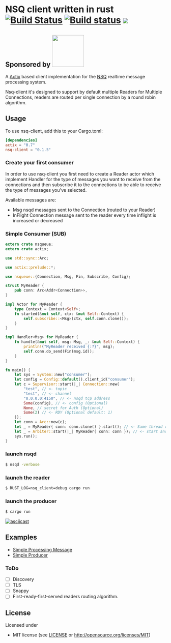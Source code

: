 # NSQ client written in rust [![Build Status](https://travis-ci.com/alex179ohm/nsq-client-rs.svg?branch=master)](https://travis-ci.com/alex179ohm/nsq-client-rs) [![Build status](https://ci.appveyor.com/api/projects/status/ov5ryj2r4iy2v7rp/branch/master?svg=true)](https://ci.appveyor.com/project/alex179ohm/nsq-client-rs/branch/master) [![](https://img.shields.io/crates/v/nsq-client.svg?style=flat)](https://crates.io/crates/nsq-client)
Sponsored by <a href="https://tngrm.io"><img src="https://tngrm.io/static/img/tngrm_black.svg" width="100"></a>
---
A [Actix](https://actix.rs/) based client implementation for the [NSQ](https://nsq.io) realtime message processing system.

Nsq-client it's designed to support by default multiple Readers for Multiple Connections, readers are routed per single connection by a round robin algorithm.
## Usage

To use nsq-client, add this to your Cargo.toml:
```toml
[dependencies]
actix = "0.7"
nsq-client = "0.1.5"
```
### Create your first consumer
In order to use nsq-client you first need to create a Reader actor which implement Handler for the type of messages you want to receive
from the connections and then subscribe it to the connections to be able to receive the type of messages you've selected.

Available messages are:
- Msg         nsqd messages sent to the Connection (routed to your Reader)
- InFlight    Connection message sent to the reader every time inflight is increased or decreased

### Simple Consumer (SUB)
```rust
extern crate nsqueue;
extern crate actix;

use std::sync::Arc;

use actix::prelude::*;

use nsqueue::{Connection, Msg, Fin, Subscribe, Config};

struct MyReader {
    pub conn: Arc<Addr<Connection>>,
}

impl Actor for MyReader {
    type Context = Context<Self>;
    fn started(&mut self, ctx: &mut Self::Context) {
        self.subscribe::<Msg>(ctx, self.conn.clone());
    }
}

impl Handler<Msg> for MyReader {
    fn handle(&mut self, msg: Msg, _: &mut Self::Context) {
        println!("MyReader received {:?}", msg);
        self.conn.do_send(Fin(msg.id));
    }
}

fn main() {
    let sys = System::new("consumer");
    let config = Config::default().client_id("consumer");
    let c = Supervisor::start(|_| Connection::new(
        "test", // <- topic
        "test", // <- channel
        "0.0.0.0:4150", // <- nsqd tcp address
        Some(config), // <- config (Optional)
        None, // secret for Auth (Optional)
        Some(2) // <- RDY (Optional default: 1)
    ));
    let conn = Arc::new(c);
    let _ = MyReader{ conn: conn.clone() }.start(); // <- Same thread reader
    let _ = Arbiter::start(|_| MyReader{ conn: conn }); // <- start another reader in different thread
    sys.run();
}
```
### launch nsqd
```bash
$ nsqd -verbose
```
### launch the reader
```bash
$ RUST_LOG=nsq_client=debug cargo run
```
### launch the producer
```bash
$ cargo run
```

[![asciicast](https://asciinema.org/a/8dZ5QgjN3WCwDhgU8mAX9BMsR.svg)](https://asciinema.org/a/8dZ5QgjN3WCwDhgU8mAX9BMsR)

## Examples
- [Simple Processing Message](https://github.com/alex179ohm/nsq-client-rs/tree/master/examples/reader)
- [Simple Producer](https://github.com/alex179ohm/nsq-client-rs/tree/master/examples/producer)

### ToDo
- [ ] Discovery
- [ ] TLS
- [ ] Snappy
- [ ] First-ready-first-served readers routing algorithm.

## License

Licensed under
* MIT license (see [LICENSE](LICENSE) or <http://opensource.org/licenses/MIT>)
